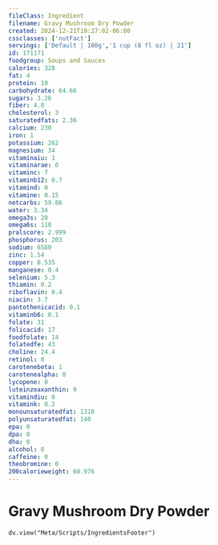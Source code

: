 ```yaml
---
fileClass: Ingredient
filename: Gravy Mushroom Dry Powder
created: 2024-12-21T19:27:02-06:00
cssclasses: ['nutFact']
servings: ['Default | 100g','1 cup (8 fl oz) | 21']
id: 171171
foodgroup: Soups and Sauces
calories: 328
fat: 4
protein: 10
carbohydrate: 64.66
sugars: 3.26
fiber: 4.8
cholesterol: 3
saturatedfats: 2.36
calcium: 230
iron: 1
potassium: 262
magnesium: 34
vitaminaiu: 1
vitaminarae: 0
vitaminc: 7
vitaminb12: 0.7
vitamind: 0
vitamine: 0.15
netcarbs: 59.86
water: 3.34
omega3s: 20
omega6s: 110
pralscore: 2.999
phosphorus: 203
sodium: 6580
zinc: 1.54
copper: 0.535
manganese: 0.4
selenium: 5.3
thiamin: 0.2
riboflavin: 0.4
niacin: 3.7
pantothenicacid: 0.1
vitaminb6: 0.1
folate: 31
folicacid: 17
foodfolate: 14
folatedfe: 43
choline: 24.4
retinol: 0
carotenebeta: 1
carotenealpha: 0
lycopene: 0
luteinzeaxanthin: 9
vitamindiu: 0
vitamink: 0.2
monounsaturatedfat: 1310
polyunsaturatedfat: 140
epa: 0
dpa: 0
dha: 0
alcohol: 0
caffeine: 0
theobromine: 0
200calorieweight: 60.976
---
```


# Gravy Mushroom Dry Powder

```dataviewjs
dv.view("Meta/Scripts/IngredientsFooter")
```
